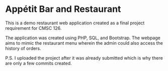 # Appétit Bar and Restaurant
This is a demo restaurant web application created as a final 
project requirement for CMSC 126. 

The application was created using PHP, SQL, and Bootstrap. The
webpage aims to mimic the restaurant menu wherein the admin could
also access the history of orders.

P.S. I uploaded the project after it was already submitted which is why there
are only a few commits created. 
